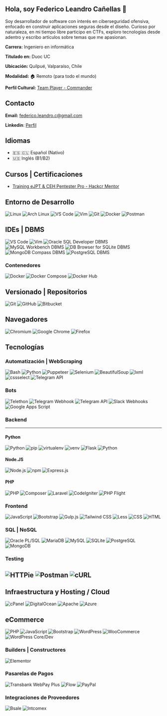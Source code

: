 ## Hola, soy Federico Leandro Cañellas 👋 

Soy desarrollador de software con interés en ciberseguridad ofensiva, enfocado en construir aplicaciones seguras desde el diseño. Curioso por naturaleza, en mi tiempo libre participo en CTFs, exploro tecnologías desde adentro y escribo artículos sobre temas que me apasionan.

**Carrera:** Ingeniero en informática

**Titulado en:** Duoc UC

**Ubicación:** Quilpué, Valparaíso, Chile

**Modalidad:** 🏠 Remoto (para todo el mundo)

**Perfil Cultural:** [Team Player - Commander](https://www.getonbrd.com/quizzes/webpro-cultural-fit/assessments/ed2bd80f7e43407dd2a8559ab9d9e997/share?utm_source=share)

## Contacto
**Email:** federico.leandro.c@gmail.com

**Linkedin**: [Perfil](https://www.linkedin.com/in/leandro-ca%C3%B1ellas-56178632a/)

## Idiomas

- 🇪🇸 🇨🇱 Español (Nativo)
- 🇺🇸 Inglés (B1/B2)

## Cursos | Certificaciones
- [Training eJPT & CEH Pentester Pro - Hackcr Mentor](https://credsverse.com/credentials/b2965ec1-1a26-47d3-bc4a-e2e4013b08bf)

## Entorno de Desarrollo
![Linux](https://img.shields.io/badge/Linux-FCC624?style=for-the-badge&logo=linux&logoColor=black)
![Arch Linux](https://img.shields.io/badge/Arch-1793D1?style=for-the-badge&logo=archlinux&logoColor=white)
![VS Code](https://img.shields.io/badge/VS%20Code-007ACC?style=for-the-badge&logo=visual-studio-code&logoColor=white)
![Vim](https://img.shields.io/badge/Vim-019733?style=for-the-badge&logo=vim&logoColor=white)
![Git](https://img.shields.io/badge/Git-F05032?style=for-the-badge&logo=git&logoColor=white)
![Docker](https://img.shields.io/badge/Docker-2496ED?style=for-the-badge&logo=docker&logoColor=white)
![Postman](https://img.shields.io/badge/Postman-FF6C37?style=for-the-badge&logo=postman&logoColor=white)

## IDEs | DBMS
![VS Code](https://img.shields.io/badge/VS%20Code-007ACC?style=for-the-badge&logo=visual-studio-code&logoColor=white)
![Vim](https://img.shields.io/badge/Vim-019733?style=for-the-badge&logo=vim&logoColor=white)
![Oracle SQL Developer DBMS](https://img.shields.io/badge/Oracle%20SQL%20Developer-DBMS-red?style=for-the-badge&logo=oracle&logoColor=white)
![MySQL Workbench DBMS](https://img.shields.io/badge/MySQL%20Workbench-DBMS-blue?style=for-the-badge&logo=mysql&logoColor=white)
![DB Browser for SQLite DBMS](https://img.shields.io/badge/DB%20Browser%20for%20SQLite-DBMS-blue?style=for-the-badge&logo=sqlite&logoColor=white)
![MongoDB Compass DBMS](https://img.shields.io/badge/Mongo%20Compass-DBMS-teal?style=for-the-badge&logo=mongodb&logoColor=white)
![PostgreSQL DBMS](https://img.shields.io/badge/PostgreSQL-DBMS-blue?style=for-the-badge&logo=postgresql&logoColor=white)

### Contenedores
![Docker](https://img.shields.io/badge/Docker-2496ED?style=for-the-badge&logo=docker&logoColor=white)
![Docker Compose](https://img.shields.io/badge/Docker%20Compose-2496ED?style=for-the-badge&logo=docker&logoColor=white)
![Docker Hub](https://img.shields.io/badge/Docker%20Hub-0db7ed?style=for-the-badge&logo=docker&logoColor=white)

## Versionado | Repositorios
![Git](https://img.shields.io/badge/Git-F05032?style=for-the-badge&logo=git&logoColor=white)
![GitHub](https://img.shields.io/badge/GitHub-181717?style=for-the-badge&logo=github&logoColor=white)
![Bitbucket](https://img.shields.io/badge/Bitbucket-205081?style=for-the-badge&logo=bitbucket&logoColor=white)

## Navegadores
![Chromium](https://img.shields.io/badge/Chromium-Blue?style=for-the-badge&logo=chromium&logoColor=white)
![Google Chrome](https://img.shields.io/badge/Chrome-Red?style=for-the-badge&logo=google-chrome&logoColor=white)
![Firefox](https://img.shields.io/badge/Firefox-Orange?style=for-the-badge&logo=firefox&logoColor=white)

## Tecnologías

### Automatización | WebScraping
![Bash](https://img.shields.io/badge/Bash-4EAA25?style=for-the-badge&logo=gnu-bash&logoColor=white)
![Python](https://img.shields.io/badge/Python-326b9b?style=for-the-badge&logo=python&logoColor=FAFAFA)
![Puppeteer](https://img.shields.io/badge/Puppeteer-E34F26?style=for-the-badge&logo=node.js&logoColor=white)
![Selenium](https://img.shields.io/badge/Selenium-43B02A?style=for-the-badge&logo=selenium&logoColor=white)
![BeautifulSoup](https://img.shields.io/badge/BeautifulSoup-4B8BBE?style=for-the-badge&logo=python&logoColor=white)
![lxml](https://img.shields.io/badge/lxml-3776AB?style=for-the-badge&logo=python&logoColor=white)
![cssselect](https://img.shields.io/badge/cssselect-FFD43B?style=for-the-badge&logo=python&logoColor=black)
![Telegram API](https://img.shields.io/badge/Telegram-API-0088CC?style=for-the-badge&logo=telegram&logoColor=white)

### Bots
![Telethon](https://img.shields.io/badge/Telethon-Telegram-3776AB?style=for-the-badge&logo=python&logoColor=white)
![Telegram Webhook](https://img.shields.io/badge/Telegram-Webhook-1C9CD7?style=for-the-badge&logo=telegram&logoColor=white)
![Telegram API](https://img.shields.io/badge/Telegram-API-0088CC?style=for-the-badge&logo=telegram&logoColor=white)
![Slack Webhooks](https://img.shields.io/badge/Slack-Webhook-4A154B?style=for-the-badge&logo=slack&logoColor=white)
![Google Apps Script](https://img.shields.io/badge/Google_Apps_Script-F9AB00?style=for-the-badge&logo=google&logoColor=white)

### Backend
---
#### Python
![Python](https://img.shields.io/badge/Python-326b9b?style=for-the-badge&logo=python&logoColor=white)
![pip](https://img.shields.io/badge/pip-Package%20manager-3776AB?style=for-the-badge&logo=python&logoColor=white)
![virtualenv](https://img.shields.io/badge/virtualenv-4B8BBE?style=for-the-badge&logo=python&logoColor=white)
![venv](https://img.shields.io/badge/venv-3776AB?style=for-the-badge&logo=python&logoColor=white)
![Flask](https://img.shields.io/badge/Flask-000000?style=for-the-badge&logo=python&logoColor=white)
![Python](https://img.shields.io/badge/unittest-326b9b?style=for-the-badge&logo=python&logoColor=FAFAFA)

#### Node.JS
![Node.js](https://img.shields.io/badge/Node.js-339933?style=for-the-badge&logo=node.js&logoColor=white)
![npm](https://img.shields.io/badge/npm-Package%20manager-CB3837?style=for-the-badge&logo=npm&logoColor=white)
![Express.js](https://img.shields.io/badge/Express-000000?style=for-the-badge&logo=node.js&logoColor=white)

#### PHP
![PHP](https://img.shields.io/badge/PHP-777BB4?style=for-the-badge&logo=php&logoColor=white)
![Composer](https://img.shields.io/badge/Composer-Package%20manager-885630?style=for-the-badge&logo=composer&logoColor=white)
![Laravel](https://img.shields.io/badge/Laravel-F05340?style=for-the-badge&logo=laravel&logoColor=white)
![CodeIgniter](https://img.shields.io/badge/CodeIgniter-EF4223?style=for-the-badge&logo=codeigniter&logoColor=white)
![PHP Flight](https://img.shields.io/badge/Flight-777BB4?style=for-the-badge&logo=php&logoColor=white)

### Frontend
![JavaScript](https://img.shields.io/badge/JavaScript-F7DF1E?style=for-the-badge&logo=javascript&logoColor=black)
![Bootstrap](https://img.shields.io/badge/Bootstrap-7952B3?style=for-the-badge&logo=bootstrap&logoColor=white)
![Gulp.js](https://img.shields.io/badge/Gulp-CF4647?style=for-the-badge&logo=gulp&logoColor=white)
![Tailwind CSS](https://img.shields.io/badge/TailwindCSS-06B6D4?style=for-the-badge&logo=tailwind-css&logoColor=white)
![Less](https://img.shields.io/badge/LessCSS-1D365D?style=for-the-badge&logo=less&logoColor=white)
![CSS](https://img.shields.io/badge/CSS-1572B6?style=for-the-badge&logo=css3&logoColor=white)
![HTML](https://img.shields.io/badge/HTML-E34F26?style=for-the-badge&logo=html5&logoColor=white)

### SQL | NoSQL
![Oracle PL/SQL](https://img.shields.io/badge/Oracle-PL%2FSQL-F80000?style=for-the-badge&logo=oracle&logoColor=white)
![MariaDB](https://img.shields.io/badge/MariaDB-003545?style=for-the-badge&logo=mariadb&logoColor=white)
![MySQL](https://img.shields.io/badge/MySQL-4479A1?style=for-the-badge&logo=mysql&logoColor=white)
![SQLite](https://img.shields.io/badge/SQLite-003B57?style=for-the-badge&logo=sqlite&logoColor=white)
![PostgreSQL](https://img.shields.io/badge/PostgreSQL-336791?style=for-the-badge&logo=postgresql&logoColor=white)
![MongoDB](https://img.shields.io/badge/MongoDB-47A248?style=for-the-badge&logo=mongodb&logoColor=white)

### Testing
![HTTPie](https://img.shields.io/badge/HTTPie-FF6C37?style=for-the-badge&logo=httpie&logoColor=white)
![Postman](https://img.shields.io/badge/Postman-FF6C37?style=for-the-badge&logo=postman&logoColor=white)
![cURL](https://img.shields.io/badge/cURL-00549F?style=for-the-badge&logo=curl&logoColor=white)
---

##  Infraestructura y Hosting / Cloud
![cPanel](https://img.shields.io/badge/cPanel-Hosting-FF6C37?style=for-the-badge&logo=cpanel&logoColor=white)
![DigitalOcean](https://img.shields.io/badge/DigitalOcean-Cloud-0080FF?style=for-the-badge&logo=digital-ocean&logoColor=white)
![Apache](https://img.shields.io/badge/Apache-WebServer-CA0D0D?style=for-the-badge&logo=apache&logoColor=white)
![Azure](https://img.shields.io/badge/Azure-Cloud-0078D4?style=for-the-badge&logo=microsoft-azure&logoColor=white)

## eCommerce
![PHP](https://img.shields.io/badge/PHP-777BB4?style=for-the-badge&logo=php&logoColor=white)
![JavaScript](https://img.shields.io/badge/JavaScript-F7DF1E?style=for-the-badge&logo=javascript&logoColor=black)
![Bootstrap](https://img.shields.io/badge/Bootstrap-7952B3?style=for-the-badge&logo=bootstrap&logoColor=white)
![WordPress](https://img.shields.io/badge/WordPress-CMS-21759B?style=for-the-badge&logo=wordpress&logoColor=white)
![WooCommerce](https://img.shields.io/badge/WooCommerce-Ecommerce-96588A?style=for-the-badge&logo=woocommerce&logoColor=white)
![WordPress Core/Dev](https://img.shields.io/badge/WordPress-Core/Dev-21759B?style=for-the-badge&logo=wordpress&logoColor=white)

### Builders | Constructores
![Elementor](https://img.shields.io/badge/Elementor-9C27B0?style=for-the-badge&logo=elementor&logoColor=white)

### Pasarelas de Pagos
![Transbank WebPay Plus](https://img.shields.io/badge/Transbank-WebPay%20Plus-FF6F00?style=for-the-badge&logo=transbank&logoColor=white)
![Flow](https://img.shields.io/badge/Flow-Payment-00AEEF?style=for-the-badge&logo=flow&logoColor=white)
![PayPal](https://img.shields.io/badge/PayPal-003087?style=for-the-badge&logo=paypal&logoColor=white&labelColor=009cde)

### Integraciones de Proveedores
![Bsale](https://img.shields.io/badge/Bsale-Integración-F57C00?style=for-the-badge&logo=bsale&logoColor=white)
![Intcomex](https://img.shields.io/badge/Intcomex-Integración-1d3969?style=for-the-badge&logo=intcomex&logoColor=white)

